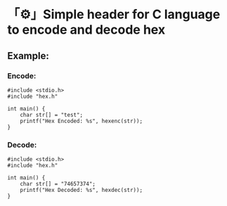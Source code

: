 # 「⚙️」Simple header for C language to encode and decode hex

## Example:

### Encode:

```
#include <stdio.h>
#include "hex.h"

int main() {
    char str[] = "test";
    printf("Hex Encoded: %s", hexenc(str));
}
```

### Decode:

```
#include <stdio.h>
#include "hex.h"

int main() {
    char str[] = "74657374";
    printf("Hex Decoded: %s", hexdec(str));
}
```
